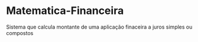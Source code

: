 # Matematica-Financeira
 Sistema que calcula montante de uma aplicação finaceira a juros simples ou compostos
